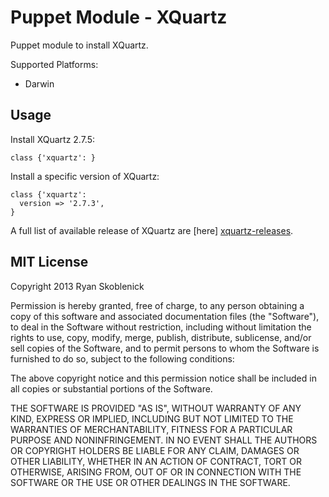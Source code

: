 Puppet Module - XQuartz
=======================

Puppet module to install XQuartz.

Supported Platforms:

- Darwin

Usage
-----

Install XQuartz 2.7.5:

```
class {'xquartz': }
```

Install a specific version of XQuartz:

```
class {'xquartz':
  version => '2.7.3',
}
```

A full list of available release of XQuartz are [here] [xquartz-releases].

[xquartz-releases]: http://xquartz.macosforge.org/trac/wiki/Releases

MIT License
-----------

Copyright 2013 Ryan Skoblenick

Permission is hereby granted, free of charge, to any person obtaining a copy
of this software and associated documentation files (the "Software"), to deal
in the Software without restriction, including without limitation the rights
to use, copy, modify, merge, publish, distribute, sublicense, and/or sell
copies of the Software, and to permit persons to whom the Software is
furnished to do so, subject to the following conditions:

The above copyright notice and this permission notice shall be included in
all copies or substantial portions of the Software.

THE SOFTWARE IS PROVIDED "AS IS", WITHOUT WARRANTY OF ANY KIND, EXPRESS OR
IMPLIED, INCLUDING BUT NOT LIMITED TO THE WARRANTIES OF MERCHANTABILITY,
FITNESS FOR A PARTICULAR PURPOSE AND NONINFRINGEMENT. IN NO EVENT SHALL THE
AUTHORS OR COPYRIGHT HOLDERS BE LIABLE FOR ANY CLAIM, DAMAGES OR OTHER
LIABILITY, WHETHER IN AN ACTION OF CONTRACT, TORT OR OTHERWISE, ARISING FROM,
OUT OF OR IN CONNECTION WITH THE SOFTWARE OR THE USE OR OTHER DEALINGS IN
THE SOFTWARE.
